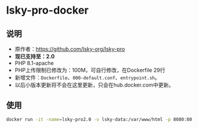 #  lsky-pro-docker

## 说明

- 原作者：https://github.com/lsky-org/lsky-pro
- **现已支持至：2.0**
- PHP 8.1-apache
- PHP上传限制已修改为：100M，可自行修改，在Dockerfile 29行
- 新增文件：`Dockerfile`、`000-default.conf`、`entrypoint.sh`。
- 以后小版本更新将不会在这里更新，只会在hub.docker.com中更新。

## 使用

```sh
docker run -it -name=lsky-pro2.0 -v lsky-data:/var/www/html -p 8080:80 zyugat/lskypro:2.0
```

